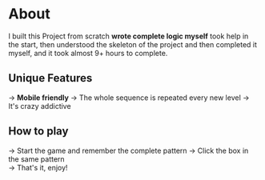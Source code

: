 # About
I built this Project from scratch **wrote complete logic myself** took help in the start, then understood the skeleton of the project and then completed it myself, and it took almost 9+ hours to complete. 

## Unique Features
-> **Mobile friendly**
-> The whole sequence is repeated every new level
-> It's crazy addictive 

## How to play
-> Start the game and remember the complete pattern
-> Click the box in the same pattern  
-> That's it, enjoy! 